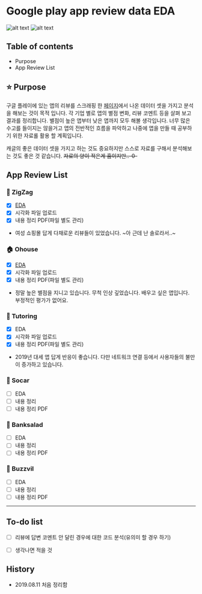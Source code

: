 Google play app review data EDA
===========
![alt text](https://img.shields.io/badge/Python-3.7-red.svg)
![alt text](https://img.shields.io/badge/App_Review-EDA-blue.svg)

## Table of contents
- Purpose
- App Review List

## :star: Purpose
구글 플레이에 있는 앱의 리뷰를 스크래핑 한 [페이지](https://github.com/timetobye/google_playstore_review_scraping)에서 나온 데이터 셋을 가지고 분석을 해보는 것이 목적 입니다.
각 기업 별로 앱의 별점 변화, 리뷰 코멘트 등을 살펴 보고 결과를 정리합니다. 별점이 높은 앱부터 낮은 앱까지 모두 해볼 생각입니다. 너무 많은 수고를 들이지는 않을거고
앱의 전반적인 흐름을 파악하고 나중에 앱을 만들 때 공부하기 위한 자료롤 활용 할 계획입니다.

캐글의 좋은 데이터 셋을 가지고 하는 것도 중요하지만 스스로 자료를 구해서 분석해보는 것도 좋은 것 같습니다. ~~자료의 양이 적은게 흠이지만..-0-~~ 


## App Review List

### :womans_clothes: ZigZag
- [x] [EDA](https://github.com/timetobye/playstore_app_review_data/tree/master/EDA_result/Done/zigzag)
- [x] 시각화 파일 업로드
- [x] 내용 정리 PDF(파일 별도 관리)
- 여성 쇼핑몰 답게 다채로운 리뷰들이 있었습니다. ~아 근데 난 솔로라서..~

### :house: Ohouse
- [x] [EDA](https://github.com/timetobye/playstore_app_review_data/tree/master/EDA_result/Done/ohouse)
- [x] 시각화 파일 업로드
- [x] 내용 정리 PDF(파일 별도 관리)
- 정말 높은 별점을 지니고 있습니다. 무척 인상 깊었습니다. 배우고 싶은 앱입니다. 부정적인 평가가 없어요.

### :school: Tutoring
- [x] EDA
- [x] 시각화 파일 업로드
- [x] 내용 정리 PDF(파일 별도 관리)
- 2019년 대세 앱 답게 반응이 좋습니다. 다만 네트워크 연결 등에서 사용자들의 불만이 증가하고 있습니다.

### :blue_car: Socar
- [ ] EDA
- [ ] 내용 정리
- [ ] 내용 정리 PDF

### :bank: Banksalad
- [ ] EDA
- [ ] 내용 정리
- [ ] 내용 정리 PDF

### :iphone: Buzzvil
- [ ] EDA
- [ ] 내용 정리
- [ ] 내용 정리 PDF

-----------------------------

## To-do list
- [ ] 리뷰에 답변 코멘트 안 달린 경우에 대한 코드 분석(유의미 할 경우 하기)
- [ ] 생각나면 적을 것


## History
- 2019.08.11 처음 정리함
